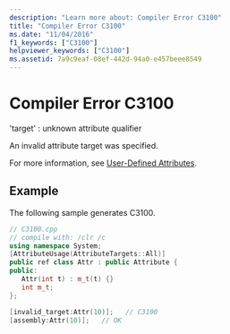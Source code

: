 ```yaml
---
description: "Learn more about: Compiler Error C3100"
title: "Compiler Error C3100"
ms.date: "11/04/2016"
f1_keywords: ["C3100"]
helpviewer_keywords: ["C3100"]
ms.assetid: 7a9c9eaf-08ef-442d-94a0-e457beee8549
---
```

# Compiler Error C3100

'target' : unknown attribute qualifier

An invalid attribute target was specified.

For more information, see [User-Defined Attributes](../../extensions/user-defined-attributes-cpp-component-extensions.md).

## Example

The following sample generates C3100.

```cpp
// C3100.cpp
// compile with: /clr /c
using namespace System;
[AttributeUsage(AttributeTargets::All)]
public ref class Attr : public Attribute {
public:
   Attr(int t) : m_t(t) {}
   int m_t;
};

[invalid_target:Attr(10)];   // C3100
[assembly:Attr(10)];   // OK
```
